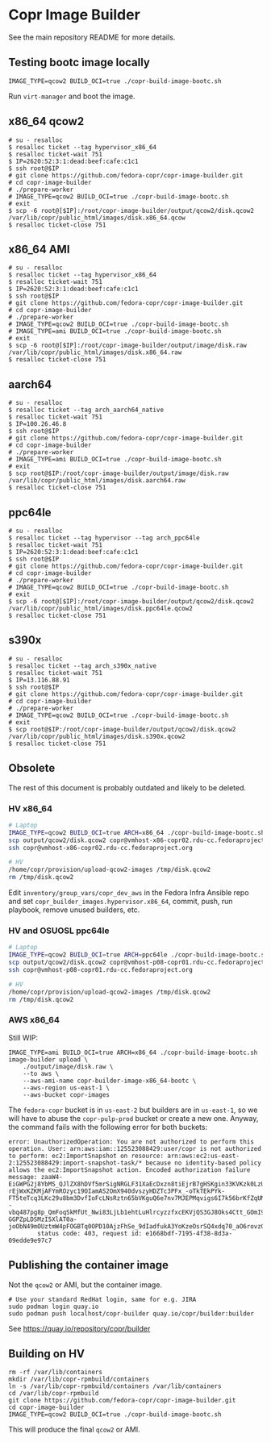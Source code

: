 # Copr Image Builder

See the main repository README for more details.


## Testing bootc image locally

```
IMAGE_TYPE=qcow2 BUILD_OCI=true ./copr-build-image-bootc.sh
```

Run `virt-manager` and boot the image.


## x86_64 qcow2

```
# su - resalloc
$ resalloc ticket --tag hypervisor_x86_64
$ resalloc ticket-wait 751
$ IP=2620:52:3:1:dead:beef:cafe:c1c1
$ ssh root@$IP
# git clone https://github.com/fedora-copr/copr-image-builder.git
# cd copr-image-builder
# ./prepare-worker
# IMAGE_TYPE=qcow2 BUILD_OCI=true ./copr-build-image-bootc.sh
# exit
$ scp -6 root@[$IP]:/root/copr-image-builder/output/qcow2/disk.qcow2 /var/lib/copr/public_html/images/disk.x86_64.qcow
$ resalloc ticket-close 751
```

## x86_64 AMI

```
# su - resalloc
$ resalloc ticket --tag hypervisor_x86_64
$ resalloc ticket-wait 751
$ IP=2620:52:3:1:dead:beef:cafe:c1c1
$ ssh root@$IP
# git clone https://github.com/fedora-copr/copr-image-builder.git
# cd copr-image-builder
# ./prepare-worker
# IMAGE_TYPE=qcow2 BUILD_OCI=true ./copr-build-image-bootc.sh
# IMAGE_TYPE=ami BUILD_OCI=true ./copr-build-image-bootc.sh
# exit
$ scp -6 root@[$IP]:/root/copr-image-builder/output/image/disk.raw /var/lib/copr/public_html/images/disk.x86_64.raw
$ resalloc ticket-close 751
```


## aarch64

```
# su - resalloc
$ resalloc ticket --tag arch_aarch64_native
$ resalloc ticket-wait 751
$ IP=100.26.46.8
$ ssh root@$IP
# git clone https://github.com/fedora-copr/copr-image-builder.git
# cd copr-image-builder
# ./prepare-worker
# IMAGE_TYPE=ami BUILD_OCI=true ./copr-build-image-bootc.sh
# exit
$ scp root@$IP:/root/copr-image-builder/output/image/disk.raw /var/lib/copr/public_html/images/disk.aarch64.raw
$ resalloc ticket-close 751
```


## ppc64le

```
# su - resalloc
$ resalloc ticket --tag hypervisor --tag arch_ppc64le
$ resalloc ticket-wait 751
$ IP=2620:52:3:1:dead:beef:cafe:c1c1
$ ssh root@$IP
# git clone https://github.com/fedora-copr/copr-image-builder.git
# cd copr-image-builder
# ./prepare-worker
# IMAGE_TYPE=qcow2 BUILD_OCI=true ./copr-build-image-bootc.sh
# exit
$ scp -6 root@[$IP]:/root/copr-image-builder/output/qcow2/disk.qcow2 /var/lib/copr/public_html/images/disk.ppc64le.qcow2
$ resalloc ticket-close 751
```


## s390x

```
# su - resalloc
$ resalloc ticket --tag arch_s390x_native
$ resalloc ticket-wait 751
$ IP=13.116.88.91
$ ssh root@$IP
# git clone https://github.com/fedora-copr/copr-image-builder.git
# cd copr-image-builder
# ./prepare-worker
# IMAGE_TYPE=qcow2 BUILD_OCI=true ./copr-build-image-bootc.sh
# exit
$ scp root@$IP:/root/copr-image-builder/output/qcow2/disk.qcow2 /var/lib/copr/public_html/images/disk.s390x.qcow2
$ resalloc ticket-close 751
```



## Obsolete

The rest of this document is probably outdated and likely to be deleted.

### HV x86_64

```bash
# Laptop
IMAGE_TYPE=qcow2 BUILD_OCI=true ARCH=x86_64 ./copr-build-image-bootc.sh
scp output/qcow2/disk.qcow2 copr@vmhost-x86-copr02.rdu-cc.fedoraproject.org:/tmp/
ssh copr@vmhost-x86-copr02.rdu-cc.fedoraproject.org

# HV
/home/copr/provision/upload-qcow2-images /tmp/disk.qcow2
rm /tmp/disk.qcow2
```

Edit `inventory/group_vars/copr_dev_aws` in the Fedora Infra Ansible repo and
set `copr_builder_images.hypervisor.x86_64`, commit, push, run playbook, remove
unused builders, etc.


### HV and OSUOSL ppc64le

```bash
# Laptop
IMAGE_TYPE=qcow2 BUILD_OCI=true ARCH=ppc64le ./copr-build-image-bootc.sh
scp output/qcow2/disk.qcow2 copr@vmhost-p08-copr01.rdu-cc.fedoraproject.org:/tmp
ssh copr@vmhost-p08-copr01.rdu-cc.fedoraproject.org

# HV
/home/copr/provision/upload-qcow2-images /tmp/disk.qcow2
rm /tmp/disk.qcow2
```


### AWS x86_64

Still WIP:

```
IMAGE_TYPE=ami BUILD_OCI=true ARCH=x86_64 ./copr-build-image-bootc.sh
image-builder upload \
    ./output/image/disk.raw \
    --to aws \
    --aws-ami-name copr-builder-image-x86_64-bootc \
    --aws-region us-east-1 \
    --aws-bucket copr-images
```

The `fedora-copr` bucket is in `us-east-2` but builders are in `us-east-1`, so
we will have to abuse the `copr-pulp-prod` bucket or create a new one. Anyway,
the command fails with the following error for both buckets:

```
error: UnauthorizedOperation: You are not authorized to perform this operation. User: arn:aws:iam::125523088429:user/copr is not authorized to perform: ec2:ImportSnapshot on resource: arn:aws:ec2:us-east-2:125523088429:import-snapshot-task/* because no identity-based policy allows the ec2:ImportSnapshot action. Encoded authorization failure message: zaaW4-EiGWPG2j8YbMS_QJlZX8hDVf5mrSigNRGLF31XaEcDxzn8tiEjrB7gHSKgin33KVKzk0LzUjhCNuQ197m-rEjWxKZKMjAFYmROzyc19OIamAS2OmX940dvszyHDZTc3PFx_-oTkTEkPYk-FT5teTcq3LKc29u8bm3DvfIoFcLNsRztn65bVKguQ6e7nv7MJEPMqvigs6I7k56brKfZqUMYWQ--vbq487pg8p_QmFoqSkMfUt_Nwi83LjLb1ehtLuHlrcyzzfxcEKVjQS3GJ8Oks4Ctt_GOmI9L0Ttuyi6Ypo3_-GGPZpLDSMzI5XlAT0a-joObN49mOUztmW4pFOGBTq0OPD10AjzFhSe_9dIadfukA3YoKzeOsrSQ4xdq70_aO6rovzGWY5izZu0VHNOkFp_25cG3NaJ8mgz3LbSp1RMGx2U9c08DrPPgiTUxBnvubT4qD7Lw_2_hRIkU2O4e9JFqy8Q6zH71jug8XmrSLMMq1adlcvdE2Vk3Zm35dM0CVitN
        status code: 403, request id: e1668bdf-7195-4f38-8d3a-09edde9e97c7
```


## Publishing the container image

Not the `qcow2` or AMI, but the container image.

```
# Use your standard RedHat login, same for e.g. JIRA
sudo podman login quay.io
sudo podman push localhost/copr-builder quay.io/copr/builder:builder
```

See https://quay.io/repository/copr/builder


## Building on HV

```
rm -rf /var/lib/containers
mkdir /var/lib/copr-rpmbuild/containers
ln -s /var/lib/copr-rpmbuild/containers /var/lib/containers
cd /var/lib/copr-rpmbuild
git clone https://github.com/fedora-copr/copr-image-builder.git
cd copr-image-builder
IMAGE_TYPE=qcow2 BUILD_OCI=true ./copr-build-image-bootc.sh
```

This will produce the final `qcow2` or AMI.

